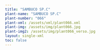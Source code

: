 ```yaml
---
title: "SAMBUCO SP.C"
plant-name: "SAMBUCO SP.C"
plant-number: "066"
plant-xml: /assets/xml/plant066.xml
plant-img: /assets/img/plant066.jpg
plant-img2: /assets/img/plant066_verso.jpg
layout: single-xml
toc: false
---
```

